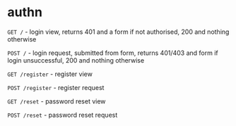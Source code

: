 # authn

`GET /` - login view, returns 401 and a form if not authorised, 200 and nothing otherwise

`POST /` - login request, submitted from form, returns 401/403 and form if login unsuccessful, 200 and nothing otherwise

`GET /register` - register view

`POST /register` - register request

`GET /reset` - password reset view

`POST /reset` - password reset request

